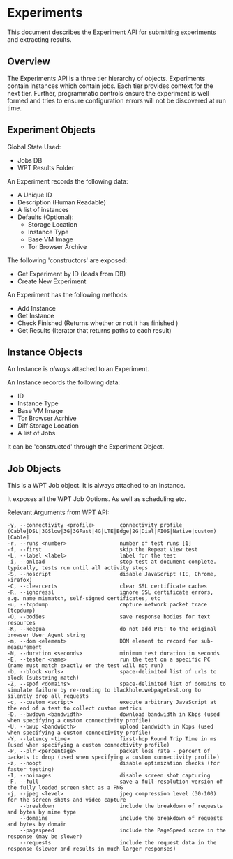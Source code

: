 # Experiments

This document describes the Experiment API for submitting experiments and extracting results. 

## Overview

The Experiments API is a three tier hierarchy of objects. Experiments contain Instances which
contain jobs. Each tier provides context for the next tier. Further, programmatic controls 
ensure the experiment is well formed and tries to ensure configuration errors will not be 
discovered at run time. 

## Experiment Objects

Global State Used:
 * Jobs DB 
 * WPT Results Folder

An Experiment records the following data:
 * A Unique ID 
 * Description (Human Readable)
 * A list of instances
 * Defaults (Optional):
    * Storage Location
    * Instance Type
    * Base VM Image
    * Tor Browser Archive
 
The following 'constructors' are exposed:
 * Get Experiment by ID (loads from DB)
 * Create New Experiment 
 
An Experiment has the following methods:
 * Add Instance
 * Get Instance
 * Check Finished (Returns whether or not it has finished )
 * Get Results (Iterator that returns paths to each result)

## Instance Objects

An Instance is *always* attached to an Experiment. 

An Instance records the following data:
 * ID 
 * Instance Type
 * Base VM Image
 * Tor Browser Acrhive
 * Diff Storage Location
 * A list of Jobs
 
It can be 'constructed' through the Experiment Object. 

## Job Objects

This is a WPT Job object. It is always attached to an Instance.

It exposes all the WPT Job Options. As well as scheduling etc. 

Relevant Arguments from WPT API:

    -y, --connectivity <profile>        connectivity profile (Cable|DSL|3GSlow|3G|3GFast|4G|LTE|Edge|2G|Dial|FIOS|Native|custom) [Cable]
    -r, --runs <number>                 number of test runs [1]
    -f, --first                         skip the Repeat View test
    -L, --label <label>                 label for the test
    -i, --onload                        stop test at document complete. typically, tests run until all activity stops
    -S, --noscript                      disable JavaScript (IE, Chrome, Firefox)
    -C, --clearcerts                    clear SSL certificate caches
    -R, --ignoressl                     ignore SSL certificate errors, e.g. name mismatch, self-signed certificates, etc
    -u, --tcpdump                       capture network packet trace (tcpdump)
    -O, --bodies                        save response bodies for text resources
    -K, --keepua                        do not add PTST to the original browser User Agent string
    -m, --dom <element>                 DOM element to record for sub-measurement
    -N, --duration <seconds>            minimum test duration in seconds
    -E, --tester <name>                 run the test on a specific PC (name must match exactly or the test will not run)
    -b, --block <urls>                  space-delimited list of urls to block (substring match)
    -Z, --spof <domains>                space-delimited list of domains to simulate failure by re-routing to blackhole.webpagetest.org to silently drop all requests
    -c, --custom <script>               execute arbitrary JavaScript at the end of a test to collect custom metrics
    -D, --bwdown <bandwidth>            download bandwidth in Kbps (used when specifying a custom connectivity profile)
    -U, --bwup <bandwidth>              upload bandwidth in Kbps (used when specifying a custom connectivity profile)
    -Y, --latency <time>                first-hop Round Trip Time in ms (used when specifying a custom connectivity profile)
    -P, --plr <percentage>              packet loss rate - percent of packets to drop (used when specifying a custom connectivity profile)
    -z, --noopt                         disable optimization checks (for faster testing)
    -I, --noimages                      disable screen shot capturing
    -F, --full                          save a full-resolution version of the fully loaded screen shot as a PNG
    -j, --jpeg <level>                  jpeg compression level (30-100) for the screen shots and video capture
        --breakdown                     include the breakdown of requests and bytes by mime type
        --domains                       include the breakdown of requests and bytes by domain
        --pagespeed                     include the PageSpeed score in the response (may be slower)
        --requests                      include the request data in the response (slower and results in much larger responses)
